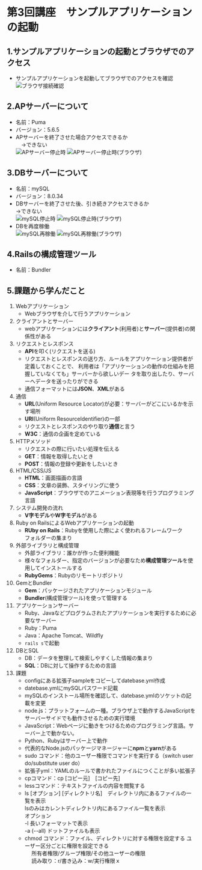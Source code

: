 # 第3回講座　サンプルアプリケーションの起動

## 1.サンプルアプリケーションの起動とブラウザでのアクセス  
- サンプルアプリケーションを起動してブラウザでのアクセスを確認  
![ブラウザ接続確認](image/lecture03_1_ブラウザ接続確認.jpg)  

## 2.APサーバーについて  
- 名前：Puma  
- バージョン：5.6.5  
- APサーバーを終了させた場合アクセスできるか  
　→できない  
![APサーバー停止時](image/lecture03_21_APサーバー停止時.jpg)
![APサーバー停止時(ブラウザ)](image/lecture03_22_APサーバー停止時(ブラウザ).jpg)  

## 3.DBサーバーについて  
- 名前：mySQL  
- バージョン：8.0.34  
- DBサーバーを終了させた後、引き続きアクセスできるか  
  →できない  
![mySQL停止時](image/lecture03_31_mySQL停止時.jpg)
![mySQL停止時(ブラウザ)](image/lecture03_32_mySQL停止時(ブラウザ).jpg)  
- DBを再度稼働  
![mySQL再稼働](image/lecture03_33_mySQL再稼働.jpg)
![mySQL再稼働(ブラウザ)](image/lecture03_34_mySQL再稼働(ブラウザ).jpg)  

## 4.Railsの構成管理ツール  
- 名前：Bundler  

## 5.課題から学んだこと  
1. Webアプリケーション
   - Webブラウザを介して行うアプリケーション
2. クライアントとサーバー
   - webアプリケーションには**クライアント**(利用者)と**サーバー**(提供者)の関係性がある
3. リクエストとレスポンス
   - **API**を叩く(リクエストを送る)
   - リクエストとレスポンスの送り方、ルールをアプリケーション提供者が定義しておくことで、
利用者は「アプリケーションの動作の仕組みを把握していなくても」サーバーから欲しいデー
タを取り出したり、サーバーへデータを送ったりができる
   - 通信フォーマットには**JSON**、**XML**がある
4. 通信
   - **URL**(Uniform Resource Locator)が必要：サーバーがどこにいるかを示す場所
   - **URI**(Uniform ResourceIdentifier)の一部
   - リクエストとレスポンスのやり取り**通信**と言う
   - **W3C**：通信の企画を定めている
5. HTTPメソッド
   - リクエストの際に行いたい処理を伝える
   - **GET**：情報を取得したいとき
   - **POST**：情報の登録や更新をしたいとき
6. HTML/CSS/JS
   - **HTML**：画面描画の言語
   - **CSS**：文章の装飾、スタイリングに使う
   - **JavaScript**：ブラウザでのアニメーション表現等を行うプログラミング言語
7. システム開発の流れ
   - **V字モデル**や**W字モデル**がある
8. Ruby on RailsによるWebアプリケーションの起動
   - **RUby on Rails**：Rubyを使用した際によく使われるフレームワーク  
     フォルダーの集まり
9. 外部ライブラリと構成管理
   - 外部ライブラリ：誰かが作った便利機能
   - 様々なフォルダー、指定のバージョンが必要なため**構成管理ツール**を使用してインストールする
   - **RubyGems**：Rubyのリモートリポジトリ
10. GemとBundler
    - **Gem**：パッケージされたアプリケーションモジュール
    - **Bundler**(構成管理ツール)を使って管理する
11. アプリケーションサーバー
    - Ruby、Javaなどプログラムされたアプリケーションを実行するために必要なサーバー
    - Ruby：Puma
    - Java：Apache Tomcat、Wildfly
    - `rails s`で起動
12. DBとSQL
    - DB：データを整理して検索しやすくした情報の集まり
    - **SQL**：DBに対して操作するための言語
13. 課題
    - configにある拡張子sampleをコピーしてdatebase.yml作成
    - datebase.ymlにmySQLパスワード記載
    - mySQLのインストール場所を確認して、datebase.ymlのソケットの記載を変更
    - node.js：プラットフォームの一種。ブラウザ上で動作するJavaScriptをサーバーサイドでも動作させるための実行環境
    - JavaScript：Webページに動きをつけるためのプログラミング言語。サーバー上で動かない。
    - Python、Rubyはサーバー上で動作
    - 代表的なNode.jsのパッケージマネージャーに**npm**と**yarn**がある
    - sudo コマンド：他のユーザー権限でコマンドを実行する（switch user do/substitute user do）
    - 拡張子yml：YAMLのルールで書かれたファイルにつくことが多い拡張子
    - cpコマンド：cp [コピー元]　[コピー先]
    - lessコマンド：テキストファイルの内容を閲覧する
    - ls [オプション] [ディレクトリ名]　ディレクトリ内にあるファイルの一覧を表示  
     lsのみはカレントディレクトリ内にあるファイル一覧を表示  
     オプション  
     -l 長いフォーマットで表示  
     -a (--all) ドットファイルも表示
    - chmod コマンド：ファイル、ディレクトリに対する権限を設定する
     ユーザー区分ごとに権限を設定できる   
　   所有者権限/グループ権限/その他ユーザーの権限  
　   読み取り：r/書き込み：w/実行権限ｘ
